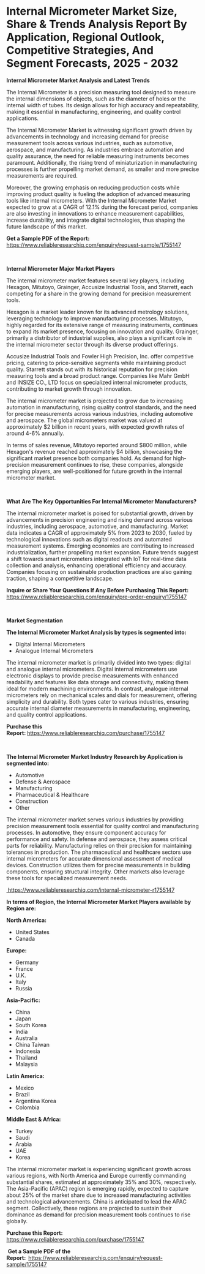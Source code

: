 <p><h1>Internal Micrometer Market Size, Share & Trends Analysis Report By Application, Regional Outlook, Competitive Strategies, And Segment Forecasts, 2025 - 2032</h1></p><p><strong>Internal Micrometer Market Analysis and Latest Trends</strong></p>
<p><p>The Internal Micrometer is a precision measuring tool designed to measure the internal dimensions of objects, such as the diameter of holes or the internal width of tubes. Its design allows for high accuracy and repeatability, making it essential in manufacturing, engineering, and quality control applications. </p><p>The Internal Micrometer Market is witnessing significant growth driven by advancements in technology and increasing demand for precise measurement tools across various industries, such as automotive, aerospace, and manufacturing. As industries embrace automation and quality assurance, the need for reliable measuring instruments becomes paramount. Additionally, the rising trend of miniaturization in manufacturing processes is further propelling market demand, as smaller and more precise measurements are required.</p><p>Moreover, the growing emphasis on reducing production costs while improving product quality is fueling the adoption of advanced measuring tools like internal micrometers. With the Internal Micrometer Market expected to grow at a CAGR of 12.1% during the forecast period, companies are also investing in innovations to enhance measurement capabilities, increase durability, and integrate digital technologies, thus shaping the future landscape of this market.</p></p>
<p><strong>Get a Sample PDF of the Report:&nbsp;</strong> <a href="https://www.reliableresearchiq.com/enquiry/request-sample/1755147?utm_campaign=3562&utm_medium=2&utm_source=Github&utm_content=ia&utm_term=16042025&utm_id=internal-micrometer">https://www.reliableresearchiq.com/enquiry/request-sample/1755147</a></p>
<p>&nbsp;</p>
<p><strong>Internal Micrometer Major Market Players</strong></p>
<p><p>The internal micrometer market features several key players, including Hexagon, Mitutoyo, Grainger, Accusize Industrial Tools, and Starrett, each competing for a share in the growing demand for precision measurement tools. </p><p>Hexagon is a market leader known for its advanced metrology solutions, leveraging technology to improve manufacturing processes. Mitutoyo, highly regarded for its extensive range of measuring instruments, continues to expand its market presence, focusing on innovation and quality. Grainger, primarily a distributor of industrial supplies, also plays a significant role in the internal micrometer sector through its diverse product offerings.</p><p>Accusize Industrial Tools and Fowler High Precision, Inc. offer competitive pricing, catering to price-sensitive segments while maintaining product quality. Starrett stands out with its historical reputation for precision measuring tools and a broad product range. Companies like Mahr GmbH and INSIZE CO., LTD focus on specialized internal micrometer products, contributing to market growth through innovation.</p><p>The internal micrometer market is projected to grow due to increasing automation in manufacturing, rising quality control standards, and the need for precise measurements across various industries, including automotive and aerospace. The global micrometers market was valued at approximately $2 billion in recent years, with expected growth rates of around 4-6% annually.</p><p>In terms of sales revenue, Mitutoyo reported around $800 million, while Hexagon's revenue reached approximately $4 billion, showcasing the significant market presence both companies hold. As demand for high-precision measurement continues to rise, these companies, alongside emerging players, are well-positioned for future growth in the internal micrometer market.</p></p>
<p>&nbsp;</p>
<p><strong>What Are The Key Opportunities For Internal Micrometer Manufacturers?</strong></p>
<p><p>The internal micrometer market is poised for substantial growth, driven by advancements in precision engineering and rising demand across various industries, including aerospace, automotive, and manufacturing. Market data indicates a CAGR of approximately 5% from 2023 to 2030, fueled by technological innovations such as digital readouts and automated measurement systems. Emerging economies are contributing to increased industrialization, further propelling market expansion. Future trends suggest a shift towards smart micrometers integrated with IoT for real-time data collection and analysis, enhancing operational efficiency and accuracy. Companies focusing on sustainable production practices are also gaining traction, shaping a competitive landscape.</p></p>
<p><strong>Inquire or Share Your Questions If Any Before Purchasing This Report:</strong> <a href="https://www.reliableresearchiq.com/enquiry/pre-order-enquiry/1755147?utm_campaign=3562&utm_medium=2&utm_source=Github&utm_content=ia&utm_term=16042025&utm_id=internal-micrometer">https://www.reliableresearchiq.com/enquiry/pre-order-enquiry/1755147</a></p>
<p>&nbsp;</p>
<p><strong>Market Segmentation</strong></p>
<p><strong>The Internal Micrometer Market Analysis by types is segmented into:</strong></p>
<p><ul><li>Digital Internal Micrometers</li><li>Analogue Internal Micrometers</li></ul></p>
<p><p>The internal micrometer market is primarily divided into two types: digital and analogue internal micrometers. Digital internal micrometers use electronic displays to provide precise measurements with enhanced readability and features like data storage and connectivity, making them ideal for modern machining environments. In contrast, analogue internal micrometers rely on mechanical scales and dials for measurement, offering simplicity and durability. Both types cater to various industries, ensuring accurate internal diameter measurements in manufacturing, engineering, and quality control applications.</p></p>
<p><strong>Purchase this Report:&nbsp;</strong><a href="https://www.reliableresearchiq.com/purchase/1755147?utm_campaign=3562&utm_medium=2&utm_source=Github&utm_content=ia&utm_term=16042025&utm_id=internal-micrometer">https://www.reliableresearchiq.com/purchase/1755147</a></p>
<p>&nbsp;</p>
<p><strong>The Internal Micrometer Market Industry Research by Application is segmented into:</strong></p>
<p><ul><li>Automotive</li><li>Defense & Aerospace</li><li>Manufacturing</li><li>Pharmaceutical & Healthcare</li><li>Construction</li><li>Other</li></ul></p>
<p><p>The internal micrometer market serves various industries by providing precision measurement tools essential for quality control and manufacturing processes. In automotive, they ensure component accuracy for performance and safety. In defense and aerospace, they assess critical parts for reliability. Manufacturing relies on their precision for maintaining tolerances in production. The pharmaceutical and healthcare sectors use internal micrometers for accurate dimensional assessment of medical devices. Construction utilizes them for precise measurements in building components, ensuring structural integrity. Other markets also leverage these tools for specialized measurement needs.</p></p>
<p><a href="https://www.reliableresearchiq.com/internal-micrometer-r1755147?utm_campaign=3562&utm_medium=2&utm_source=Github&utm_content=ia&utm_term=16042025&utm_id=internal-micrometer">&nbsp;https://www.reliableresearchiq.com/internal-micrometer-r1755147</a></p>
<p><strong>In terms of Region, the Internal Micrometer Market Players available by Region are:</strong></p>
<p>
    <p> <strong> North America: </strong>
        <ul>
            <li>United States</li>
            <li>Canada</li>
        </ul>
        </p> 
    <p> <strong> Europe: </strong>
        <ul>
            <li>Germany</li>
            <li>France</li>
            <li>U.K.</li>
            <li>Italy</li>
            <li>Russia</li>
        </ul>
        </p> 
    <p> <strong> Asia-Pacific: </strong>
        <ul>
            <li>China</li>
            <li>Japan</li>
            <li>South Korea</li>
            <li>India</li>
            <li>Australia</li>
            <li>China Taiwan</li>
            <li>Indonesia</li>
            <li>Thailand</li>
            <li>Malaysia</li>
        </ul>
        </p> 
    <p> <strong> Latin America: </strong>
        <ul>
            <li>Mexico</li>
            <li>Brazil</li>
            <li>Argentina Korea</li>
            <li>Colombia</li>
        </ul>
        </p> 
    <p> <strong> Middle East & Africa: </strong>
        <ul>
            <li>Turkey</li>
            <li>Saudi</li>
            <li>Arabia</li>
            <li>UAE</li>
            <li>Korea</li>
        </ul>
    </p>
    </p>
<p><p>The internal micrometer market is experiencing significant growth across various regions, with North America and Europe currently commanding substantial shares, estimated at approximately 35% and 30%, respectively. The Asia-Pacific (APAC) region is emerging rapidly, expected to capture about 25% of the market share due to increased manufacturing activities and technological advancements. China is anticipated to lead the APAC segment. Collectively, these regions are projected to sustain their dominance as demand for precision measurement tools continues to rise globally.</p></p>
<p><strong>Purchase this Report: </strong><a href="https://www.reliableresearchiq.com/purchase/1755147?utm_campaign=3562&utm_medium=2&utm_source=Github&utm_content=ia&utm_term=16042025&utm_id=internal-micrometer">https://www.reliableresearchiq.com/purchase/1755147</a></p>
<p>&nbsp;<strong>Get a Sample PDF of the Report:&nbsp;&nbsp;</strong><a href="https://www.reliableresearchiq.com/enquiry/request-sample/1755147?utm_campaign=3562&utm_medium=2&utm_source=Github&utm_content=ia&utm_term=16042025&utm_id=internal-micrometer">https://www.reliableresearchiq.com/enquiry/request-sample/1755147</a></p>
<p><strong></strong></p>
<p><p></p><p></p><p></p></p>
